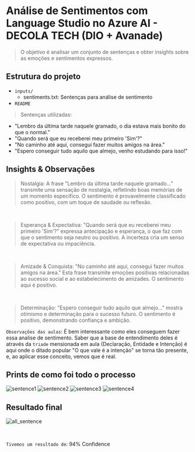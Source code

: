 # Análise de Sentimentos com Language Studio no Azure AI - DECOLA TECH (DIO + Avanade)
> O objetivo é analisar um conjunto de sentenças e obter insights sobre as emoções e sentimentos expressos.

## Estrutura do projeto
- `inputs/`
  - sentiments.txt: Sentenças para análise de sentimento
- `README`

> Sentenças utilizadas:
- "Lembro da última tarde naquele gramado, o dia estava mais bonito do que o normal."
- "Quando será que eu receberei meu primeiro 'Sim'?"
- "No caminho até aqui, consegui fazer muitos amigos na área."
- "Espero conseguir tudo aquilo que almejo, venho estudando para isso!"

## Insights & Observações

> Nostalgia: A frase "Lembro da última tarde naquele gramado..." transmite uma sensação de nostalgia, refletindo boas memórias de um momento específico. O sentimento é provavelmente classificado como positivo, com um toque de saudade ou reflexão.

<br>

> Esperança & Expectativa: "Quando será que eu receberei meu primeiro 'Sim'?" expressa antecipação e esperança, o que faz com que o sentimento seja neutro ou positivo. A incerteza cria um senso de expectativa ou impaciência.

<br>

> Amizade & Conquista: "No caminho até aqui, consegui fazer muitos amigos na área." Esta frase transmite emoções positivas relacionadas ao sucesso social e ao estabelecimento de amizades. O sentimento aqui é positivo.

<br>

> Determinação: "Espero conseguir tudo aquilo que almejo..." mostra otimismo e determinação para o sucesso futuro. O sentimento é positivo, demonstrando confiança e ambição.

`Observações das aulas`: É bem interessante como eles conseguem fazer essa analise de sentimento. Saber que a base de entendimento deles é através da `triade` mensionada em aula (Declaração, Entidade e Intenção) é aqui onde o ditado popular "O que vale é a intenção" se torna tão presente, e, ao aplicar esse conceito, vemos que é real.

## Prints de como foi todo o processo
![sentence1](https://github.com/user-attachments/assets/defbf16d-a758-4958-8e5e-596b09744a05)
![sentence2](https://github.com/user-attachments/assets/de8ad722-8f52-4717-a768-2e315c36cdda)
![sentence3](https://github.com/user-attachments/assets/3c9d4ca7-d226-4224-8615-3aafd6f4afe3)
![sentence4](https://github.com/user-attachments/assets/58d73709-1eed-4f9e-9ed8-81774b7631c6)

## Resultado final

![all_sentence](https://github.com/user-attachments/assets/361722bb-5913-49db-b488-a4997cd21159)

<br>

`Tivemos um resultado de`: 94% Confidence
